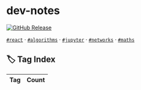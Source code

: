 # dev-notes

[![GitHub Release](https://img.shields.io/github/v/release/munabedan/BadgeBonanza)](https://github.com/aigle-levant/dev-notes/releases)

[`#react`](#) · [`#algorithms`](#) · [`#jupyter`](#) · [`#networks`](#) · [`#maths`](#)

## 🏷️ Tag Index

| Tag | Count |
|-----|-------|
